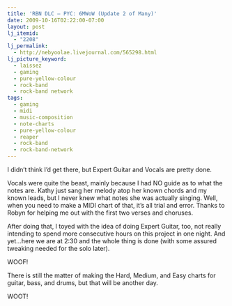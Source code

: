 ```yaml
---
title: 'RBN DLC – PYC: 6MWoW (Update 2 of Many)'
date: 2009-10-16T02:22:00-07:00
layout: post
lj_itemid:
  - "2208"
lj_permalink:
  - http://nebyoolae.livejournal.com/565298.html
lj_picture_keyword:
  - laissez
  - gaming
  - pure-yellow-colour
  - rock-band
  - rock-band network
tags:
  - gaming
  - midi
  - music-composition
  - note-charts
  - pure-yellow-colour
  - reaper
  - rock-band
  - rock-band-network
---
```

I didn&#8217;t think I&#8217;d get there, but Expert Guitar and Vocals are pretty done.

Vocals were quite the beast, mainly because I had NO guide as to what the notes are. Kathy just sang her melody atop her known chords and my known leads, but I never knew what notes she was actually singing. Well, when you need to make a MIDI chart of that, it&#8217;s all trial and error. Thanks to Robyn for helping me out with the first two verses and choruses.

<!--more-->

After doing that, I toyed with the idea of doing Expert Guitar, too, not really intending to spend more consecutive hours on this project in one night. And yet&#8230;here we are at 2:30 and the whole thing is done (with some assured tweaking needed for the solo later).

WOOF!

There is still the matter of making the Hard, Medium, and Easy charts for guitar, bass, and drums, but that will be another day.

WOOT!
